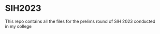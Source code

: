 # SIH2023
This repo contains all the files for the prelims round of SIH 2023 conducted in my college
